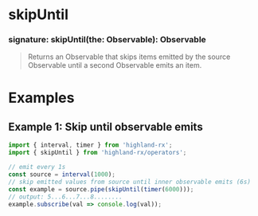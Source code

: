 # skipUntil
### signature: skipUntil(the: Observable): Observable
> Returns an Observable that skips items emitted by the source Observable until a second Observable emits an item.

# Examples
## Example 1: Skip until observable emits
```javascript
import { interval, timer } from 'highland-rx';
import { skipUntil } from 'highland-rx/operators';

// emit every 1s
const source = interval(1000);
// skip emitted values from source until inner observable emits (6s)
const example = source.pipe(skipUntil(timer(6000)));
// output: 5...6...7...8........
example.subscribe(val => console.log(val));

```


